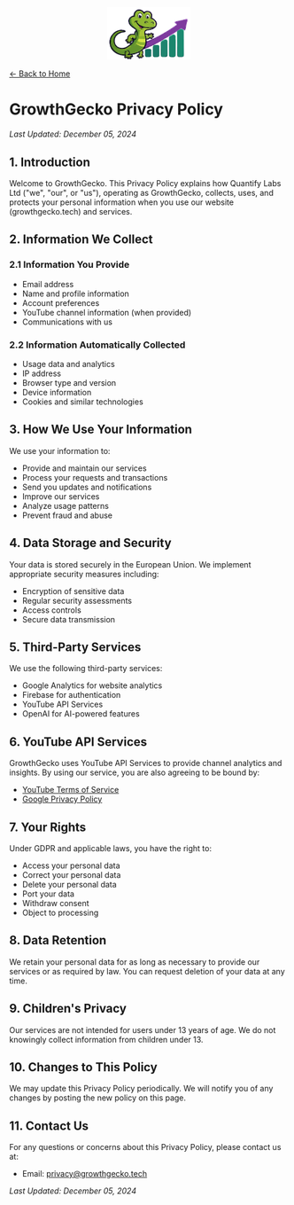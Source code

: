 <div align="center">
  <img src="assets/growthgecko-symbol-compressed.svg" alt="GrowthGecko Logo" width="150"/>
</div>

[← Back to Home](index.md)

# GrowthGecko Privacy Policy

*Last Updated: December 05, 2024*

## 1. Introduction

Welcome to GrowthGecko. This Privacy Policy explains how Quantify Labs Ltd ("we", "our", or "us"), operating as GrowthGecko, collects, uses, and protects your personal information when you use our website (growthgecko.tech) and services.

## 2. Information We Collect

### 2.1 Information You Provide
- Email address
- Name and profile information
- Account preferences
- YouTube channel information (when provided)
- Communications with us

### 2.2 Information Automatically Collected
- Usage data and analytics
- IP address
- Browser type and version
- Device information
- Cookies and similar technologies

## 3. How We Use Your Information

We use your information to:
- Provide and maintain our services
- Process your requests and transactions
- Send you updates and notifications
- Improve our services
- Analyze usage patterns
- Prevent fraud and abuse

## 4. Data Storage and Security

Your data is stored securely in the European Union. We implement appropriate security measures including:
- Encryption of sensitive data
- Regular security assessments
- Access controls
- Secure data transmission

## 5. Third-Party Services

We use the following third-party services:
- Google Analytics for website analytics
- Firebase for authentication
- YouTube API Services
- OpenAI for AI-powered features

## 6. YouTube API Services

GrowthGecko uses YouTube API Services to provide channel analytics and insights. By using our service, you are also agreeing to be bound by:
- [YouTube Terms of Service](https://www.youtube.com/t/terms)
- [Google Privacy Policy](https://policies.google.com/privacy)

## 7. Your Rights

Under GDPR and applicable laws, you have the right to:
- Access your personal data
- Correct your personal data
- Delete your personal data
- Port your data
- Withdraw consent
- Object to processing

## 8. Data Retention

We retain your personal data for as long as necessary to provide our services or as required by law. You can request deletion of your data at any time.

## 9. Children's Privacy

Our services are not intended for users under 13 years of age. We do not knowingly collect information from children under 13.

## 10. Changes to This Policy

We may update this Privacy Policy periodically. We will notify you of any changes by posting the new policy on this page.

## 11. Contact Us

For any questions or concerns about this Privacy Policy, please contact us at:
- Email: privacy@growthgecko.tech

*Last Updated: December 05, 2024*
